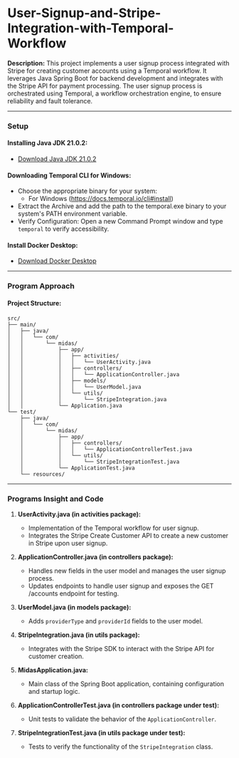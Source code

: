 # User-Signup-and-Stripe-Integration-with-Temporal-Workflow



**Description:**
This project implements a user signup process integrated with Stripe for creating customer accounts using a Temporal workflow. It leverages Java Spring Boot for backend development and integrates with the Stripe API for payment processing. The user signup process is orchestrated using Temporal, a workflow orchestration engine, to ensure reliability and fault tolerance.

---

### Setup

#### Installing Java JDK 21.0.2:
- [Download Java JDK 21.0.2](<https://www.azul.com/downloads/?package=jdk#zulu>)

#### Downloading Temporal CLI for Windows:
- Choose the appropriate binary for your system:
  - For Windows (<https://docs.temporal.io/cli#install>)
- Extract the Archive and add the path to the temporal.exe binary to your system's PATH environment variable.
- Verify Configuration: Open a new Command Prompt window and type `temporal` to verify accessibility.

#### Install Docker Desktop:
- [Download Docker Desktop](<https://docs.docker.com/get-docker/>)

---

### Program Approach

#### Project Structure:
```plaintext
src/
├── main/
│   ├── java/
│   │   └── com/
│   │       └── midas/
│   │           ├── app/
│   │           │   ├── activities/
│   │           │   │   └── UserActivity.java
│   │           │   ├── controllers/
│   │           │   │   └── ApplicationController.java
│   │           │   ├── models/
│   │           │   │   └── UserModel.java
│   │           │   └── utils/
│   │           │       └── StripeIntegration.java
│   │           └── Application.java 
└── test/
    ├── java/
    │   └── com/
    │       └── midas/
    │           ├── app/
    │           │   ├── controllers/
    │           │   │   └── ApplicationControllerTest.java
    │           │   └── utils/
    │           │       └── StripeIntegrationTest.java
    │           └── ApplicationTest.java
    └── resources/
```

---

### Programs Insight and Code

1. **UserActivity.java (in activities package):**
   - Implementation of the Temporal workflow for user signup.
   - Integrates the Stripe Create Customer API to create a new customer in Stripe upon user signup.

2. **ApplicationController.java (in controllers package):**
   - Handles new fields in the user model and manages the user signup process.
   - Updates endpoints to handle user signup and exposes the GET /accounts endpoint for testing.

3. **UserModel.java (in models package):**
   - Adds `providerType` and `providerId` fields to the user model.

4. **StripeIntegration.java (in utils package):**
   - Integrates with the Stripe SDK to interact with the Stripe API for customer creation.

5. **MidasApplication.java:**
   - Main class of the Spring Boot application, containing configuration and startup logic.

6. **ApplicationControllerTest.java (in controllers package under test):**
   - Unit tests to validate the behavior of the `ApplicationController`.

7. **StripeIntegrationTest.java (in utils package under test):**
   - Tests to verify the functionality of the `StripeIntegration` class.



